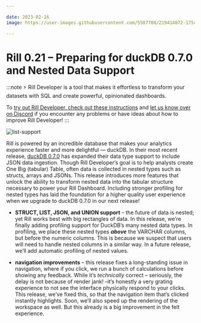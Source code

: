 ```yaml
---

date: 2023-02-16
image: https://user-images.githubusercontent.com/5587788/219414072-175c4f82-0396-4130-bb45-e9494e1b20fc.png

---
```



# Rill 0.21 – Preparing for duckDB 0.7.0 and Nested Data Support

:::note
⚡ Rill Developer is a tool that makes it effortless to transform your datasets with SQL and create powerful, opinionated dashboards.

To [try out Rill Developer, check out these instructions](../home/install) and [let us know over on Discord](https://bit.ly/3bbcSl9) if you encounter any problems or have ideas about how to improve Rill Developer!
:::

![list-support](https://user-images.githubusercontent.com/5587788/219413757-3ff47a73-200c-4513-93c4-84c31f8dd564.gif "799514642")


Rill is powered by an incredible database that makes your analytics experience faster and more delightful — duckDB. In their most recent release, [duckDB 0.7.0](https://duckdb.org/2023/02/13/announcing-duckdb-070.html) has expanded their data type support to include JSON data ingestion. Though Rill Developer’s goal is to help analysts create One Big (tabular) Table, often data is collected in nested types such as structs, arrays and JSONs. This release introduces more features that unlock the ability to transform nested data into the tabular structure necessary to power your Rill Dashboard. Including stronger profiling for nested types has laid the foundation for a higher quality user experience when we upgrade to duckDB 0.7.0 in our next release!

- **STRUCT, LIST, JSON, and UNION support** – the future of data is nested; yet Rill works best with big rectangles of data. In this release, we’re finally adding profiling support for DuckDB’s many nested data types. In profiling, we place these nested types ***above*** the VARCHAR columns, but before the numeric columns. This is because we suspect that users will need to handle nested columns in a similar way. In a future release, we’ll add automatic profiling of nested values.

- **navigation improvements** – this release fixes a long-standing issue in navigation, where if you click, we run a bunch of calculations before showing any feedback. While it’s *technically* correct – seriously, the delay is not because of render jank! –it’s honestly a very grating experience to not see the interface physically respond to your clicks. This release, we’ve fixed this, so that the navigation item that’s clicked instantly highlights. Soon, we’ll also speed up the rendering of the workspace as well. But this already is a big improvement in the felt experience.
